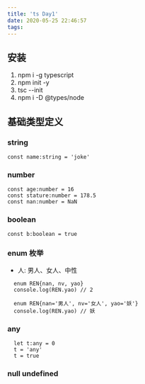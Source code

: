 ```yaml
---
title: 'ts Day1'
date: 2020-05-25 22:46:57
tags:
---
```


## 安装

1. npm i -g typescript
2. npm init -y
3. tsc --init
4. npm i -D @types/node

## 基础类型定义

### string
```
const name:string = 'joke'
```

### number
```
const age:number = 16
const stature:number = 178.5
const nan:number = NaN
```

### boolean
```
const b:boolean = true
```

### enum 枚举
- 人: 男人、女人、中性
```
  enum REN{nan, nv, yao}
  console.log(REN.yao) // 2

  enum REN{nan='男人', nv='女人', yao='妖'}
  console.log(REN.yao) // 妖
```

### any
```
  let t:any = 0
  t = 'any'
  t = true
```

### null undefined


